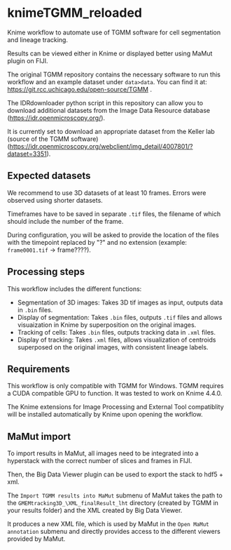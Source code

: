 # knimeTGMM_reloaded

Knime workflow to automate use of TGMM software for cell segmentation and lineage tracking.

Results can be viewed either in Knime or displayed better using MaMut plugin on FIJI.

The original TGMM repository contains the necessary software to run this workflow and an example dataset under `data>data`. You can find it at: https://git.rcc.uchicago.edu/open-source/TGMM .

The IDRdownloader python script in this repository can allow you to download additional datasets from the Image Data Resource database (https://idr.openmicroscopy.org/).

It is currently set to download an appropriate dataset from the Keller lab (source of the TGMM software) (https://idr.openmicroscopy.org/webclient/img_detail/4007801/?dataset=3351).

## Expected datasets

We recommend to use 3D datasets of at least 10 frames. Errors were observed using shorter datasets.

Timeframes have to be saved in separate `.tif` files, the filename of which should include the number of the frame.

During configuration, you will be asked to provide the location of the files with the timepoint replaced by "?" and no extension (example: `frame0001.tif` -> frame????).

## Processing steps

This workflow includes the different functions:

- Segmentation of 3D images: Takes 3D tif images as input, outputs data in `.bin` files.
- Display of segmentation: Takes `.bin` files, outputs `.tif` files and allows visuaization in Knime by superposition on the original images.
- Tracking of cells: Takes `.bin` files, outputs tracking data in `.xml` files.
- Display of tracking: Takes `.xml` files, allows visualization of centroids superposed on the original images, with consistent lineage labels.

## Requirements

This workflow is only compatible with TGMM for Windows. TGMM requires a CUDA compatible GPU to function. It was tested to work on Knime 4.4.0.

The Knime extensions for Image Processing and External Tool compatiblity will be installed automatically by Knime upon opening the workflow.

## MaMut import

To import results in MaMut, all images need to be integrated into a hyperstack with the correct number of slices and frames in FIJI.

Then, the Big Data Viewer plugin can be used to export the stack to hdf5 + xml.

The `Import TGMM results into MaMut` submenu of MaMut takes the path to the `GMEMtracking3D_\XML_finalResult_lht` directory (created by TGMM in your results folder) and the XML created by Big Data Viewer.

It produces a new XML file, which is used by MaMut in the `Open MaMut annotation` submenu and directly provides access to the different viewers provided by MaMut.
